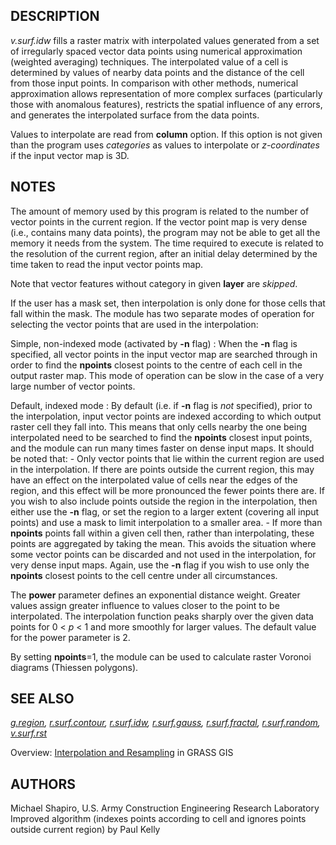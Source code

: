 ## DESCRIPTION

*v.surf.idw* fills a raster matrix with interpolated values generated
from a set of irregularly spaced vector data points using numerical
approximation (weighted averaging) techniques. The interpolated value of
a cell is determined by values of nearby data points and the distance of
the cell from those input points. In comparison with other methods,
numerical approximation allows representation of more complex surfaces
(particularly those with anomalous features), restricts the spatial
influence of any errors, and generates the interpolated surface from the
data points.

Values to interpolate are read from **column** option. If this option is
not given than the program uses *categories* as values to interpolate or
*z-coordinates* if the input vector map is 3D.

## NOTES

The amount of memory used by this program is related to the number of
vector points in the current region. If the vector point map is very
dense (i.e., contains many data points), the program may not be able to
get all the memory it needs from the system. The time required to
execute is related to the resolution of the current region, after an
initial delay determined by the time taken to read the input vector
points map.

Note that vector features without category in given **layer** are
*skipped*.

If the user has a mask set, then interpolation is only done for those
cells that fall within the mask. The module has two separate modes of
operation for selecting the vector points that are used in the
interpolation:

Simple, non-indexed mode (activated by **-n** flag)
:   When the **-n** flag is specified, all vector points in the input
    vector map are searched through in order to find the **npoints**
    closest points to the centre of each cell in the output raster map.
    This mode of operation can be slow in the case of a very large
    number of vector points.

Default, indexed mode
:   By default (i.e. if **-n** flag is *not* specified), prior to the
    interpolation, input vector points are indexed according to which
    output raster cell they fall into. This means that only cells nearby
    the one being interpolated need to be searched to find the
    **npoints** closest input points, and the module can run many times
    faster on dense input maps. It should be noted that:
    -   Only vector points that lie within the current region are used
        in the interpolation. If there are points outside the current
        region, this may have an effect on the interpolated value of
        cells near the edges of the region, and this effect will be more
        pronounced the fewer points there are. If you wish to also
        include points outside the region in the interpolation, then
        either use the **-n** flag, or set the region to a larger extent
        (covering all input points) and use a mask to limit
        interpolation to a smaller area.
    -   If more than **npoints** points fall within a given cell then,
        rather than interpolating, these points are aggregated by taking
        the mean. This avoids the situation where some vector points can
        be discarded and not used in the interpolation, for very dense
        input maps. Again, use the **-n** flag if you wish to use only
        the **npoints** closest points to the cell centre under all
        circumstances.

The **power** parameter defines an exponential distance weight. Greater
values assign greater influence to values closer to the point to be
interpolated. The interpolation function peaks sharply over the given
data points for 0 \< *p* \< 1 and more smoothly for larger values. The
default value for the power parameter is 2.

By setting **npoints**=1, the module can be used to calculate raster
Voronoi diagrams (Thiessen polygons).

## SEE ALSO

*[g.region](g.region.html), [r.surf.contour](r.surf.contour.html),
[r.surf.idw](r.surf.idw.html), [r.surf.gauss](r.surf.gauss.html),
[r.surf.fractal](r.surf.fractal.html),
[r.surf.random](r.surf.random.html), [v.surf.rst](v.surf.rst.html)*

Overview: [Interpolation and
Resampling](https://grasswiki.osgeo.org/wiki/Interpolation) in GRASS GIS

## AUTHORS

Michael Shapiro, U.S. Army Construction Engineering Research Laboratory\
Improved algorithm (indexes points according to cell and ignores points
outside current region) by Paul Kelly
